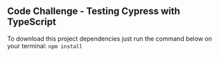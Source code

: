 ## Code Challenge - Testing Cypress with TypeScript

To download this project dependencies just run the command below on your terminal:
``` npm install ```
